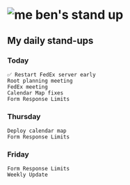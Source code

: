 # ![me](https://avatars2.githubusercontent.com/u/5232044?s=50&v=4) ben's stand up

## My daily stand-ups

### Today

    ✅ Restart FedEx server early
    Root planning meeting
    FedEx meeting
    Calendar Map fixes
    Form Response Limits
    
### Thursday

    Deploy calendar map
    Form Response Limits
    
### Friday

    Form Response Limits
    Weekly Update
